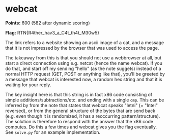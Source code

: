 webcat
======

**Points:** 600 (582 after dynamic scoring)

**Flag:** RTN{R4ther_hav3_a_C4t_th4t_M30w5}

The link refers to a website showing an ascii image of a cat, and a message that it is not impressed by the browser that was used to access the page.

The takeaway from this is that you should not use a webbrowser at all, but start a direct connection using e.g. netcat (hence the name webcat). If you do that, and start off my sending "hello" (as the note suggets) instead of a normal HTTP request (GET, POST or anything like that), you'll be greeted by a message that webcat is interested now, a random hex string and that it is waiting for your reply.

The key insight here is that this string is in fact x86 code consisting of simple additions/subtractions/etc. and ending with a single `cmp`. This can be inferred by from the note that states that webcat speaks "letni" (= "Intel" reversed), or from the general structure of the bytes that are send back (e.g. even though it is randomized, it has a reoccurring pattern/structure). The solution is therefore to respond with the answer that the x86 code computes. Do this a few times and webcat gives you the flag eventually. See `solve.py` for an example implementation.
